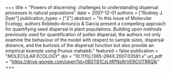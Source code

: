 +++
title = "Powers of discerning: challenges to understanding dispersal processes in natural populations"
date = 2007-12-01
authors = ["Rodney J. Dyer"]
publication_types = ["2"]
abstract = "In this issue of Molecular Ecology, authors Robledo-Arnuncio & Garcia present a compelling approach for quantifying seed dispersal in plant populations. Building upon methods previously used for quantification of pollen dispersal, the authors not only examine the behaviour of the model with respect to sample sizes, dispersal distance, and the kurtosis of the dispersal function but also provide an empirical example using Prunus mahaleb."
featured = false
publication = "*MOLECULAR ECOLOGY*"
doi = "10.1111/j.1365-294X.2007.03581.x"
url_pdf = "https://drive.google.com/open?id=0B0T81CzLjtfPNzRrVERCOTRRQlk"
+++

